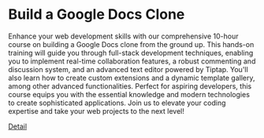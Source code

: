 # Build a Google Docs Clone

Enhance your web development skills with our comprehensive 10-hour course on building a Google Docs clone from the ground up. This hands-on training will guide you through full-stack development techniques, enabling you to implement real-time collaboration features, a robust commenting and discussion system, and an advanced text editor powered by Tiptap. You'll also learn how to create custom extensions and a dynamic template gallery, among other advanced functionalities. Perfect for aspiring developers, this course equips you with the essential knowledge and modern technologies to create sophisticated applications. Join us to elevate your coding expertise and take your web projects to the next level! 

[Detail](https://eduitfree.com/course/build-a-google-docs-clone)